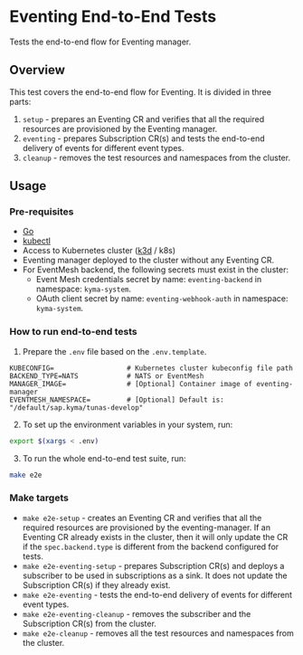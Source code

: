 # Eventing End-to-End Tests
Tests the end-to-end flow for Eventing manager.

## Overview

This test covers the end-to-end flow for Eventing. It is divided in three parts:
1. `setup` - prepares an Eventing CR and verifies that all the required resources are provisioned by the Eventing manager.
2. `eventing` - prepares Subscription CR(s) and tests the end-to-end delivery of events for different event types.
3. `cleanup` - removes the test resources and namespaces from the cluster.

## Usage

### Pre-requisites

- [Go](https://go.dev/)
- [kubectl](https://kubernetes.io/docs/tasks/tools/)
- Access to Kubernetes cluster ([k3d](https://k3d.io/) / k8s)
- Eventing manager deployed to the cluster without any Eventing CR.
- For EventMesh backend, the following secrets must exist in the cluster:
  - Event Mesh credentials secret by name: `eventing-backend` in namespace: `kyma-system`.
  - OAuth client secret by name: `eventing-webhook-auth` in namespace: `kyma-system`.

### How to run end-to-end tests

1. Prepare the `.env` file based on the `.env.template`.

```
KUBECONFIG=                  # Kubernetes cluster kubeconfig file path
BACKEND_TYPE=NATS            # NATS or EventMesh
MANAGER_IMAGE=               # [Optional] Container image of eventing-manager
EVENTMESH_NAMESPACE=         # [Optional] Default is: "/default/sap.kyma/tunas-develop"
```

2. To set up the environment variables in your system, run:
```bash
export $(xargs < .env)
```

3. To run the whole end-to-end test suite, run:
```bash
make e2e
```

### Make targets

- `make e2e-setup` - creates an Eventing CR and verifies that all the required resources are provisioned by the eventing-manager. If an Eventing CR already exists in the cluster, then it will only update the CR if the `spec.backend.type` is different from the backend configured for tests.
- `make e2e-eventing-setup` - prepares Subscription CR(s) and deploys a subscriber to be used in subscriptions as a sink. It does not update the Subscription CR(s) if they already exist.
- `make e2e-eventing` - tests the end-to-end delivery of events for different event types.
- `make e2e-eventing-cleanup` - removes the subscriber and the Subscription CR(s) from the cluster.
- `make e2e-cleanup` - removes all the test resources and namespaces from the cluster.
